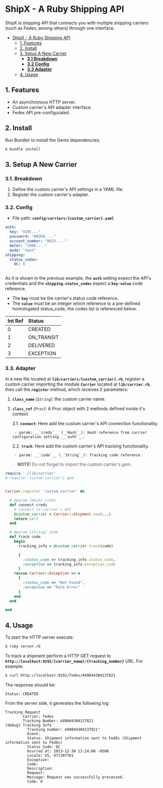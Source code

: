 # ShipX - A Ruby Shipping API

ShipX is shipping API that connects you with multiple shipping carriers (such as Fedex, among others) through one interface.

- [ShipX - A Ruby Shipping API](#shipx---a-ruby-shipping-api)
  * [1. Features](#1-features)
  * [2. Install](#2-install)
  * [3. Setup A New Carrier](#3-setup-a-new-carrier)
    + [__3.1 Breakdown__](#--31-breakdown--)
    + [__3.2 Config__](#--32-config--)
    + [__3.3 Adapter__](#--33-adapter--)
  * [4. Usage](#4-usage)

## 1. Features

- An asynchronous HTTP server.
- Custom carrier's API adapter interface.
- Fedex API pre-configurated.

## 2. Install

Run Bundler to install the Gems dependencies:

```bash
$ bundle install
```

## 3. Setup A New Carrier

### __3.1. Breakdown__

1. Define the custom carrier's API settings in a YAML file.
2. Register the custom carrier's adapter.

### __3.2. Config__

- File path: __`config/carriers/{custom_carrier}.yaml`__

```yaml
auth:
  key: "VZ0t..."
  password: "AKOh8...."
  account_number: "8023...."
  meter: "1004...."
  mode: "test"
shipping:
  status_codes:
    OC: 0
    ...
```

As it is shown in the previous example, the __`auth`__ setting expect the API's credentials and the __`shipping.status_codes`__ expect a __`key-value`__ code reference.

- The __`key`__ must be the carrier's status code reference.
- The __`value`__ must be an integer which reference to a pre-defined homologated status_code, the codes list is referenced below.

| __Int Ref__ | __Status__ |
|:------------|:-----------|
| 0           | CREATED    |
| 1           | ON_TRANSIT |
| 2           | DELIVERED  |
| 3           | EXCEPTION  |

### __3.3. Adapter__

In a new file located at __`lib/carriers/{custom_carrier}.rb`__, register a custom carrier importing the module __`Carrier`__ located at __`lib/carrier.rb`__, then call the __`register`__ method, which receives 2 parameters:

1. __`class_name`__ _(`String`)_: the custom carrier name.
2. __`class_ref`__ _(`Proc`)_: A Proc object with 2 methods defined inside it's context:

    2.1. __`connect`__: Here add the custom carrier's API connection functionality.

        - param: __`creds`__ (_`Hash`_): Hash reference from carrier configuration setting __`auth`__.

    2.2. __`track`__: Here add the custom carrier's API tracking functionality.

        - param: __`code`__ (_`String`_): Tracking code reference.

> __NOTE!__
> Do not forget to import the custom carrier's gem.


```ruby
require './lib/carrier'
# require 'custom carrier's gem'


Carrier.register 'custom_carrier' do

  # @param [Hash] creds
  def connect creds
    # connect to carrier's API
    @custom_carrier = Carrier::Shipment.new(...)
    return self
  end

  # @param [String] code
  def track code
    begin
      tracking_info = @custom_carrier.track(code)

      {
        :status_code => tracking_info.status_code,
        :exception => tracking_info.exception_code
      }
    rescue Carrier::Exception => e
      {
        :status_code => "Not Found",
        :exception => "Rate Error"
      }
    end
  end

end
```

## 4. Usage

To start the HTTP server execute:

```bash
$ ruby server.rb
```

To track a shipment perform a HTTP GET request to __`http://localhost:9292/{carrier_name}/{tracking_number}`__ URL. For example:

```bash
$ curl http://localhost:9292/fedex/449044304137821
```

The response should be:

```console
Status: CREATED
```

From the server side, it generates the following log:

```console
Tracking Request
        Carrier: fedex
        Tracking Number: 449044304137821
[debug] Tracking Info
          Tracking number: 449044304137821"
          Event:
          Status: Shipment information sent to FedEx (Shipment information sent to FedEx)
          Status Code: OC
          Ocurred at: 2013-12-30 13:24:00 -0500
          Locale: US, 471307761
          Exception:
          Code:
          Description:
          Request:
          Message: Request was successfully processed.
          Code: 0
```
